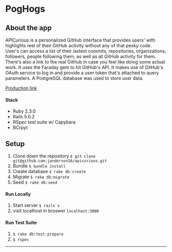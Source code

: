 # PogHogs

## About the app

APICurious is a personalized GitHub interface that provides users' with highlights reel of their GitHub activity without any of that pesky code. User's can access a list of their lastest commits, repositories, organizations, followers, people following them, as well as all GitHub activity for them. There's also a link to the real GitHub in case you feel like doing some actual work. It uses the Faraday gem to hit GitHub's API. It makes use of GitHub's OAuth service to log in and provide a user token that's attached to query parameters. A PostgreSQL database was used to store user data.

[Production link](https://warm-ocean-46875.herokuapp.com/)

#### Stack
* Ruby 2.3.0
* Rails 5.0.2
* RSpec test suite w/ Capybara
* BCrpyt


## Setup

1. Clone down the repository
```$ git clone git@github.com:janderson16/apicurious.git```
1. Bundle
```$ bundle install```
1. Create database
```$ rake db:create```
1. Migrate
```$ rake db:migrate``` 
1. Seed
```$ rake db:seed```
#### Run Locally
1. Start server
```$ rails s```
1. visit localhost in broswer
```localhost:3000``` 

#### Run Test Suite

1. ```$ rake db:test:prepare```
1. ```$ rspec```

---
